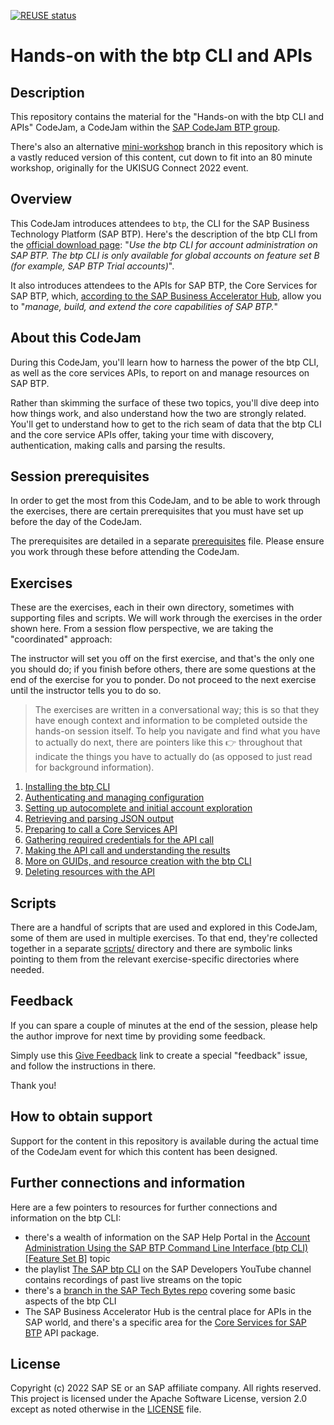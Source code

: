 [![REUSE status](https://api.reuse.software/badge/github.com/SAP-samples/cloud-btp-cli-api-codejam)](https://api.reuse.software/info/github.com/SAP-samples/cloud-btp-cli-api-codejam)

# Hands-on with the btp CLI and APIs

## Description

This repository contains the material for the "Hands-on with the btp CLI and APIs" CodeJam, a CodeJam within the [SAP CodeJam BTP group](https://groups.community.sap.com/t5/sap-codejam-btp/gh-p/codejam-btp).

There's also an alternative [mini-workshop](https://github.com/SAP-samples/cloud-btp-cli-api-codejam/tree/mini-workshop) branch in this repository which is a vastly reduced version of this content, cut down to fit into an 80 minute workshop, originally for the UKISUG Connect 2022 event.

## Overview

This CodeJam introduces attendees to `btp`, the CLI for the SAP Business Technology Platform (SAP BTP). Here's the description of the btp CLI from the [official download page](https://tools.hana.ondemand.com/#cloud): "_Use the btp CLI for account administration on SAP BTP. The btp CLI is only available for global accounts on feature set B (for example, SAP BTP Trial accounts)_".

It also introduces attendees to the APIs for SAP BTP, the Core Services for SAP BTP, which, [according to the SAP Business Accelerator Hub](https://hub.sap.com/package/SAPCloudPlatformCoreServices/rest), allow you to "_manage, build, and extend the core capabilities of SAP BTP._"

## About this CodeJam

During this CodeJam, you'll learn how to harness the power of the btp CLI, as well as the core services APIs, to report on and manage resources on SAP BTP.

Rather than skimming the surface of these two topics, you'll dive deep into how things work, and also understand how the two are strongly related. You'll get to understand how to get to the rich seam of data that the btp CLI and the core service APIs offer, taking your time with discovery, authentication, making calls and parsing the results.

## Session prerequisites

In order to get the most from this CodeJam, and to be able to work through the exercises, there are certain prerequisites that you must have set up before the day of the CodeJam.

The prerequisites are detailed in a separate [prerequisites](prerequisites.md) file. Please ensure you work through these before attending the CodeJam.

## Exercises

These are the exercises, each in their own directory, sometimes with supporting files and scripts. We will work through the exercises in the order shown here. From a session flow perspective, we are taking the "coordinated" approach:

The instructor will set you off on the first exercise, and that's the only one you should do; if you finish before others, there are some questions at the end of the exercise for you to ponder. Do not proceed to the next exercise until the instructor tells you to do so.

> The exercises are written in a conversational way; this is so that they have enough context and information to be completed outside the hands-on session itself. To help you navigate and find what you have to actually do next, there are pointers like this 👉 throughout that indicate the things you have to actually do (as opposed to just read for background information).

1. [Installing the btp CLI](exercises/01-installing/README.md)
1. [Authenticating and managing configuration](exercises/02-authenticating-and-configuration/README.md)
1. [Setting up autocomplete and initial account exploration](exercises/03-autocomplete-and-exploration/README.md)
1. [Retrieving and parsing JSON output](exercises/04-retrieving-parsing-json-output/README.md)
1. [Preparing to call a Core Services API](exercises/05-core-services-api-prep/README.md)
1. [Gathering required credentials for the API call](exercises/06-core-services-api-creds/README.md)
1. [Making the API call and understanding the results](exercises/07-core-services-api-call/README.md)
1. [More on GUIDs, and resource creation with the btp CLI](exercises/08-guids-and-resource-creation/README.md)
1. [Deleting resources with the API](exercises/09-deleting-resources-with-api/README.md)

## Scripts

There are a handful of scripts that are used and explored in this CodeJam, some of them are used in multiple exercises. To that end, they're collected together in a separate [scripts/](scripts/) directory and there are symbolic links pointing to them from the relevant exercise-specific directories where needed.

## Feedback

If you can spare a couple of minutes at the end of the session, please help the author improve for next time by providing some feedback.

Simply use this [Give Feedback](https://github.com/SAP-samples/cloud-btp-cli-api-codejam/issues/new?assignees=&labels=feedback&template=session-feedback-template.md&title=Session%20Feedback) link to create a special "feedback" issue, and follow the instructions in there.

Thank you!

## How to obtain support

Support for the content in this repository is available during the actual time of the CodeJam event for which this content has been designed.

## Further connections and information

Here are a few pointers to resources for further connections and information on the btp CLI:

* there's a wealth of information on the SAP Help Portal in the [Account Administration Using the SAP BTP Command Line Interface (btp CLI) [Feature Set B]](https://help.sap.com/products/BTP/65de2977205c403bbc107264b8eccf4b/7c6df2db6332419ea7a862191525377c.html?locale=en-US&version=Cloud) topic
* the playlist [The SAP btp CLI](https://www.youtube.com/playlist?list=PL6RpkC85SLQDXx827kdjKc6HRvdMRZ8P5) on the SAP Developers YouTube channel contains recordings of past live streams on the topic
* there's a [branch in the SAP Tech Bytes repo](https://github.com/SAP-samples/sap-tech-bytes/tree/2021-09-01-btp-cli) covering some basic aspects of the btp CLI
* The SAP Business Accelerator Hub is the central place for APIs in the SAP world, and there's a specific area for the [Core Services for SAP BTP](https://hub.sap.com/package/SAPCloudPlatformCoreServices/rest) API package.

## License

Copyright (c) 2022 SAP SE or an SAP affiliate company. All rights reserved. This project is licensed under the Apache Software License, version 2.0 except as noted otherwise in the [LICENSE](LICENSES/Apache-2.0.txt) file.
